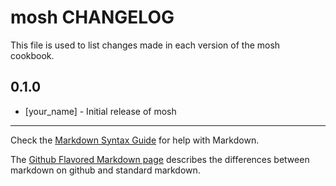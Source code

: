 mosh CHANGELOG
==============

This file is used to list changes made in each version of the mosh cookbook.

0.1.0
-----
- [your_name] - Initial release of mosh

- - -
Check the [Markdown Syntax Guide](http://daringfireball.net/projects/markdown/syntax) for help with Markdown.

The [Github Flavored Markdown page](http://github.github.com/github-flavored-markdown/) describes the differences between markdown on github and standard markdown.
